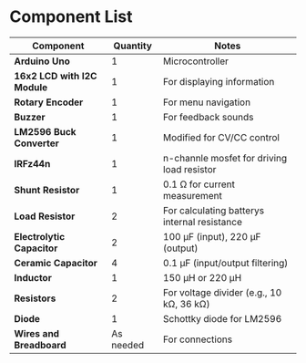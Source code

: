 # Component List

| Component                     | Quantity | Notes                                   |
|-------------------------------|----------|-----------------------------------------|
| **Arduino Uno**               | 1        | Microcontroller                        |
| **16x2 LCD with I2C Module**  | 1        | For displaying information             |
| **Rotary Encoder**            | 1        | For menu navigation                    |
| **Buzzer**                    | 1        | For feedback sounds                    |
| **LM2596 Buck Converter**     | 1        | Modified for CV/CC control             |
| **IRFz44n**                   | 1        | n-channle mosfet for driving load resistor |            |
| **Shunt Resistor**            | 1        | 0.1 Ω for current measurement          |
| **Load Resistor**             | 2        | For calculating batterys internal resistance |
| **Electrolytic Capacitor**    | 2        | 100 µF (input), 220 µF (output)        |
| **Ceramic Capacitor**         | 4        | 0.1 µF (input/output filtering)        |
| **Inductor**                  | 1        | 150 µH or 220 µH                       |
| **Resistors**                 | 2        | For voltage divider (e.g., 10 kΩ, 36 kΩ) |
| **Diode**                     | 1        | Schottky diode for LM2596              |
| **Wires and Breadboard**      | As needed| For connections                        |
